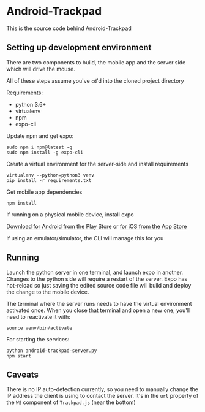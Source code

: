 # Android-Trackpad

This is the source code behind Android-Trackpad

## Setting up development environment

There are two components to build, the mobile app and the server side
which will drive the mouse.

All of these steps assume you've `cd`'d into the cloned project directory

Requirements:
  * python 3.6+
  * virtualenv
  * npm
  * expo-cli

Update npm and get expo:

    sudo npm i npm@latest -g
    sudo npm install -g expo-cli

Create a virtual environment for the server-side and install requirements

    virtualenv --python=python3 venv
    pip install -r requirements.txt

Get mobile app dependencies

    npm install

If running on a physical mobile device, install expo

[Download for Android from the Play Store](https://play.google.com/store/apps/details?id=host.exp.exponent)
or [for iOS from the App Store](https://itunes.com/apps/exponent)

If using an emulator/simulator, the CLI will manage this for you

## Running

Launch the python server in one terminal, and launch expo in another.
Changes to the python side will require a restart of the server.
Expo has hot-reload so just saving the edited source code file will
build and deploy the change to the mobile device.

The terminal where the server runs needs to have the virtual environment
activated once. When you close that terminal and open a new one, you'll
need to reactivate it with:

    source venv/bin/activate

For starting the services:

    python android-trackpad-server.py
    npm start



## Caveats

There is no IP auto-detection currently, so you need to manually change
the IP address the client is using to contact the server. It's in the `url`
property of the `WS` component of `Trackpad.js` (near the bottom)
